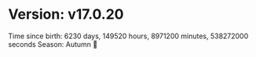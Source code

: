 # Version: v17.0.20
Time since birth: 6230 days, 149520 hours, 8971200 minutes, 538272000 seconds
Season: Autumn 🍁
